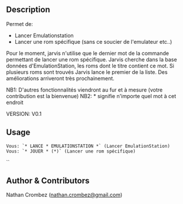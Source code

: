 <!---
IMPORTANT
=========
This README.md is displayed in the WebStore as well as within Jarvis app
Please do not change the structure of this file
Fill-in Description, Usage & Author sections
Make sure to rename the [en] folder into the language code your plugin is written in (ex: fr, es, de, it...)
For multi-language plugin:
- clone the language directory and translate commands/functions.sh
- optionally write the Description / Usage sections in several languages
-->

## Description
Permet de:
   - Lancer Emulationstation
   - Lancer une rom spécifique (sans ce soucier de l'emulateur etc..)

Pour le moment, jarvis n'utilise que le dernier mot de la commande permettant de lancer une rom
spécifique. Jarvis cherche dans la base données d'EmulationStation, les roms dont le titre contient
ce mot. Si plusieurs roms sont trouvés Jarvis lance le premier de la liste. Des améliorations
arriveront très prochainement.  


NB1: D'autres fonctionnalités viendront au fur et à mesure (votre contribution est la bienvenue)
NB2: * signifie n'importe quel mot à cet endroit

VERSION: V0.1


## Usage
```
Vous: `* LANCE * EMULATIONSTATION *` (Lancer EmulationStation)
Vous: `* JOUER * (*)` (Lancer une rom spécifique)
```
``   

## Author & Contributors
Nathan Crombez (nathan.crombez@gmail.com)
